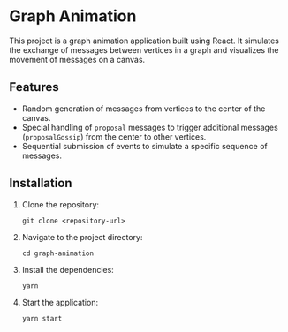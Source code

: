 # Graph Animation

This project is a graph animation application built using React. It simulates the exchange of messages between vertices in a graph and visualizes the movement of messages on a canvas.

## Features

- Random generation of messages from vertices to the center of the canvas.
- Special handling of `proposal` messages to trigger additional messages (`proposalGossip`) from the center to other vertices.
- Sequential submission of events to simulate a specific sequence of messages.

## Installation

1. Clone the repository:

   ```shell
   git clone <repository-url>
   ```

2. Navigate to the project directory:

   ```shell
   cd graph-animation
   ```

3. Install the dependencies:

   ```shell
   yarn
   ```

4. Start the application:

   ```shell
   yarn start
   ```
